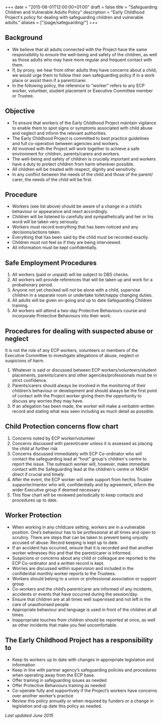 +++
date = "2015-06-01T12:00:00+01:00"
draft = false
title = "Safeguarding Children and Vulnerable Adults Policy"
description = "Early Childhood Project's policy for dealing with safeguarding children and vulnerable adults."
aliases = ["/page/safeguarding/"]
+++

## Background
* We believe that all adults connected with the Project have the same responsibility to ensure the well-being and safety of the children, as well as those adults who may have more regular and frequent contact with them.
* If, by proxy, we hear from other adults they have concerns about a child, we would urge them to follow their own safeguarding policy if in a work place or assist them if a parent/carer.
* In the following policy, the reference to “worker” refers to any ECP worker, volunteer, student placement or Executive Committee member or Trustee.

## Objective
* To ensure that workers of the Early Childhood Project maintain vigilance to enable them to spot signs or symptoms associated with child abuse and neglect and inform the relevant authorities.
* The Early Childhood Project is committed to best practice guidelines and full co-operation between agencies and workers.
* All involved with the Project will work together to achieve a safe environment for children, parents/carers and workers.
* The well-being and safety of children is crucially important and workers have a duty to protect children from harm wherever possible.
* All children will be treated with respect, dignity and sensitivity.
* In any conflict between the needs of the child and those of the parent/ carer, the needs of the child will be first.

## Procedure
* Workers (see list above) should be aware of a change in a child’s behaviour or appearance and react accordingly.
* Children will be listened to carefully and sympathetically and her or his word will be taken very seriously.
* Workers must record everything that has been noticed and any decisions/actions taken.
* Everything that has been said by the child must be recorded exactly.
* Children must not feel as if they are being interviewed.
* All information must be kept confidentially.

## Safe Employment Procedures
1. All workers (paid or unpaid) will be subject to DBS checks.
2. All workers will provide references that will be taken up and work for a probationary period.
3. Anyone not yet checked will not be alone with a child, supervise children in a separate room or undertake toilet/nappy changing duties.
4. All adults will be given on-going and up to date Safeguarding Children training.
5. All workers will attend a two-day Protective Behaviours course and incorporate Protective Behaviours into their work.

## Procedures for dealing with suspected abuse or neglect
It is not the role of any ECP workers, volunteers or members of the Executive Committee to investigate allegations of abuse, neglect or suspicions of harm.

1. Whatever is said or discussed between ECP workers/volunteers/student placements, parents/carers and other agencies/professionals must be in strict confidence.
2. Parents/carers should always be involved in the monitoring of their children’s behaviour or development and should always be the first point of contact with the Project worker giving them the opportunity to discuss any worries they may have.
3. If an allegation has been made, the worker will make a verbatim written record and stating what was seen including as much detail as possible.

## Child Protection concerns flow chart
1. Concerns noted by ECP worker/volunteer
2. Concerns discussed with parent/carer unless it is assessed as placing the child at further risk
3. Concerns discussed immediately with ECP Co-ordinator who will contact the safeguarding lead at “host” group's children's centre to report the issue. The outreach worker will, however, make immediate contact with the Safeguarding lead at the children's centre or MASH direct if crucial and timely.
4. After the event, the ECP worker will seek support from her/his Trustee supporter/mentor who will, confidentially and by agreement, inform the wider Executive group if deemed necessary
5. This flow chart will be reviewed periodically to keep contacts and procedures up to date.

## Worker Protection
* When working in any childcare setting, workers are in a vulnerable position. One’s behaviour has to be professional at all times and open to scrutiny. There are steps that can be taken to prevent being unjustly accused of abuse:
Record keeping is kept up to date.
* If an accident has occurred, ensure that it is recorded and that another worker witnesses this and that the parent/carer is informed.
* Suspicions or concerns about any child or colleague are reported to the ECP Co-ordinator and a written record is kept.
* Worries are discussed within supervision and included in the confidential monthly worker reports to the Trustees.
* Workers should belong to a union or professional association or support group
* Co-workers and the child’s parent/carer are informed of any incidents, accidents or events that have occurred during the session/day.
* Ensure that children are at all times well supervised and not left in the care of unauthorised people.
* Appropriate behaviour and language is used in front of the children at all times.
* Inappropriate touches from children should be reported at once, as well as other incidents that make you feel uncomfortable.

## The Early Childhood Project has a responsibility to
* Keep its workers up to date with changes in appropriate legislation and information
* Keep in line with partner agency’s safeguarding policies and procedures when operating away from the ECP base.
* Offer training in safeguarding issues as needed
* Offer Protective Behaviours training as needed
* Co-operate fully and supportively if the Project’s workers have concerns over another worker’s practice
* Review this policy annually or when required by funders or a change in legislation and up date this policy as needed.

*Last updated June 2015*

